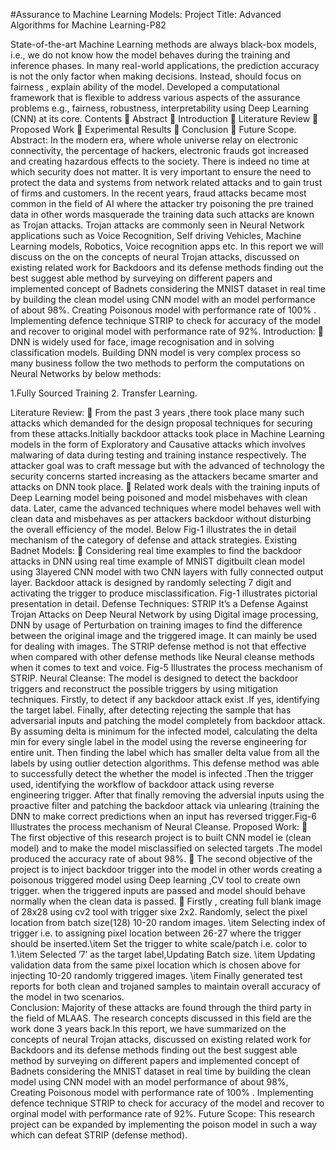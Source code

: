 #Assurance to Machine Learning Models:
Project Title: Advanced Algorithms for Machine Learning-P82

State-of-the-art Machine Learning methods are always black-box models, i.e., we do not know how the model behaves during the training and inference phases. In many real-world applications, the prediction accuracy is not the only factor when making decisions. Instead, should focus on fairness , explain ability of the model.
Developed a computational framework that is flexible to address various aspects of the assurance problems e.g., fairness, robustness, interpretability using Deep Learning (CNN) at its core.
Contents 
 Abstract 
 Introduction 
 Literature Review 
 Proposed Work 
 Experimental Results 
 Conclusion 
 Future Scope. 
Abstract: 
In the modern era, where whole universe relay on electronic connectivity, the 
percentage of hackers, electronic frauds got increased and creating hazardous 
effects to the society. There is indeed no time at which security does not matter. It is 
very important to ensure the need to protect the data and systems from network 
related attacks and to gain trust of firms and customers. In the recent years, fraud 
attacks became most common in the field of AI where the attacker try poisoning the 
pre trained data in other words masquerade the training data such attacks are 
known as Trojan attacks. Trojan attacks are commonly seen in Neural Network 
applications such as Voice Recognition, Self driving Vehicles, Machine Learning 
models, Robotics, Voice recognition apps etc. In this report we will discuss on the on 
the concepts of neural Trojan attacks, discussed on existing related work for 
Backdoors and its defense methods finding out the best suggest able method by 
surveying on different papers and implemented concept of Badnets considering the 
MNIST dataset in real time by building the clean model using CNN model with an 
model performance of about 98%. Creating Poisonous model with performance rate 
of 100% . Implementing defence technique STRIP to check for accuracy of the model 
and recover to original model with performance rate of 92%. 
Introduction: 
 DNN is widely used for face, image recognisation and in solving classification models. 
Building DNN model is very complex process so many business follow the two 
methods to perform the computations on Neural Networks by below methods: 
 
 1.Fully Sourced Training 
 2. Transfer Learning. 
 
 Literature Review: 
 From the past 3 years ,there took place many such attacks which demanded for the 
design proposal techniques for securing from these attacks.Initially backdoor attacks 
took place in Machine Learning models in the form of Exploratory and Causative 
attacks which involves malwaring of data during testing and training instance 
respectively. The attacker goal was to craft message but with the advanced of 
technology the security concerns started increasing as the attackers became smarter 
and attacks on DNN took place. 
 Related work deals with the training inputs of Deep Learning model being poisoned 
and model misbehaves with clean data. Later, came the advanced techniques where 
model behaves well with clean data and misbehaves as per attackers backdoor 
without disturbing the overall efficiency of the model. Below Fig-1 illustrates the in 
detail mechanism of the category of defense and attack strategies. 
Existing Badnet Models: 
 Considering real time examples to find the backdoor attacks in DNN 
using real time example of MNIST digitbuilt clean model using 3layered CNN model with two 
CNN layers with fully connected output layer. 
Backdoor attack is designed by randomly selecting 7 digit and activating the 
trigger to produce misclassification. Fig-1 illustrates pictorial presentation in detail.
Defense Techniques: 
STRIP 
It’s a Defense Against Trojan Attacks on Deep Neural Network by using Digital image 
processing, DNN by usage of Perturbation on training images to find the difference between 
the original image and the triggered image. It can mainly be used for dealing with images. 
The STRIP defense method is not that effective when compared with other defense 
methods like Neural cleanse methods when it comes to text and voice. Fig-5 Illustrates the 
process mechanism of STRIP. 
 Neural Cleanse:
The model is designed to detect the backdoor triggers and reconstruct the possible triggers 
by using mitigation techniques. Firstly, to detect if any backdoor attack exist .If yes, 
identifying the target label. Finally, after detecting rejecting the sample that has adversarial 
inputs and patching the model completely from backdoor attack. By assuming delta is 
minimum for the infected model, calculating the delta min for every single label in the 
model using the reverse engineering for entire unit. Then finding the label which has smaller 
delta value from all the labels by using outlier detection algorithms. 
This defense method was able to successfully detect the whether the model is infected 
.Then the trigger used, identifying the workflow of backdoor attack using reverse 
engineering trigger. After that finally removing the adversial inputs using the proactive filter 
and patching the backdoor attack via unlearing (training the DNN to make correct 
predictions when an input has reversed trigger.Fig-6 Illustrates the process mechanism of 
Neural Cleanse. 
Proposed Work: 
 The first objective of this research project is to built CNN model ie (clean model) and to 
make the model misclassified on selected targets .The model produced the accuracy rate of 
about 98%. 
 The second objective of the project is to inject backdoor trigger into the model in other 
words creating a poisonous triggered model using Deep learning ,CV tool to create own 
trigger. when the triggered inputs are passed and model should behave normally when 
the clean data is passed. 
 Firstly , creating full blank image of 28x28 using cv2 tool with trigger sixe 2x2. Randomly, 
select the pixel location from batch size(128) 10-20 random images. \item Selecting index of 
trigger i.e. to assigning pixel location between 26-27 where the trigger should be 
inserted.\item Set the trigger to white scale/patch i.e. color to 1.\item Selected ’7’ as the 
target label,Updating Batch size. \item Updating validation data from the same pixel location 
which is chosen above for injecting 10-20 randomly triggered images. \item Finally 
generated test reports for both clean and trojaned samples to maintain overall accuracy of 
the model in two scenarios.  
Conclusion: 
Majority of these attacks are found through the third party in the field of MLAAS. The research 
concepts discussed in this field are the work done 3 years back.In this report, we have summarized 
on the concepts of neural Trojan attacks, discussed on existing related work for Backdoors and its 
defense methods finding out the best suggest able method by surveying on different papers and 
implemented concept of Badnets considering the MNIST dataset in real time by building the clean 
model using CNN model with an model performance of about 98%, Creating Poisonous model with 
performance rate of 100% . Implementing defence technique STRIP to check for accuracy of the 
model and recover to orginal model with performance rate of 92%. 
Future Scope: 
This research project can be expanded by implementing the poison model in such a way which can 
defeat STRIP (defense method).
